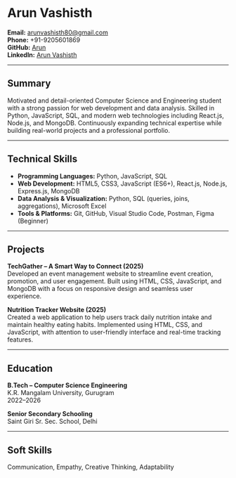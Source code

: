 # Arun Vashisth

**Email:** arunvashisth80@gmail.com  
**Phone:** +91-9205601869  
**GitHub:** [Arun](https://github.com/ArunVashisth)  
**LinkedIn:** [Arun Vashisth](https://www.linkedin.com/in/arun-vashisth)  

---

## Summary

Motivated and detail-oriented Computer Science and Engineering student with a strong passion for web development and data analysis. Skilled in Python, JavaScript, SQL, and modern web technologies including React.js, Node.js, and MongoDB. Continuously expanding technical expertise while building real-world projects and a professional portfolio.

---

## Technical Skills

- **Programming Languages:** Python, JavaScript, SQL  
- **Web Development:** HTML5, CSS3, JavaScript (ES6+), React.js, Node.js, Express.js, MongoDB  
- **Data Analysis & Visualization:** Python, SQL (queries, joins, aggregations), Microsoft Excel  
- **Tools & Platforms:** Git, GitHub, Visual Studio Code, Postman, Figma (Beginner)  

---

## Projects

**TechGather – A Smart Way to Connect (2025)**  
Developed an event management website to streamline event creation, promotion, and user engagement. Built using HTML, CSS, JavaScript, and MongoDB with a focus on responsive design and seamless user experience.

**Nutrition Tracker Website (2025)**  
Created a web application to help users track daily nutrition intake and maintain healthy eating habits. Implemented using HTML, CSS, and JavaScript, with attention to user-friendly interface and real-time tracking features.

---

## Education

**B.Tech – Computer Science Engineering**  
K.R. Mangalam University, Gurugram  
2022–2026  

**Senior Secondary Schooling**  
Saint Giri Sr. Sec. School, Delhi  

---

<!-- ## Experience

While I have not yet completed a formal internship, I have actively worked on real-world web development projects through academic coursework and personal initiatives. I am eager to apply my skills in Python, JavaScript, React.js, and MongoDB in professional settings and am open to internships that offer opportunities in full-stack development, front-end engineering, and collaborative tech projects.

---   -->

## Soft Skills

Communication, Empathy, Creative Thinking, Adaptability
